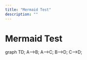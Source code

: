 ```yaml
---
title: "Mermaid Test"
description: ""
---
```


# Mermaid Test

<Mermaid>
graph TD;
  A-->B;
  A-->C;
  B-->D;
  C-->D;
</Mermaid>
